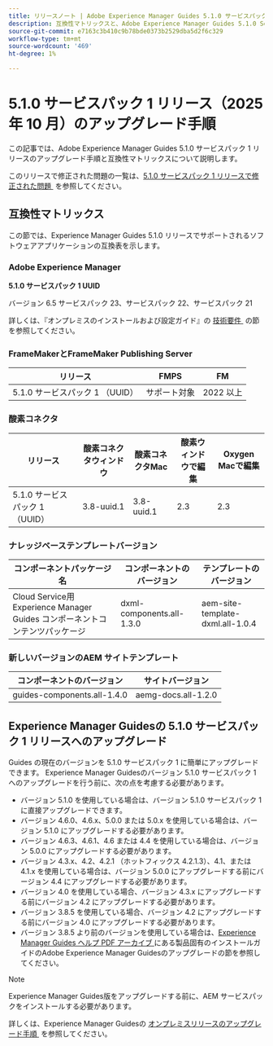 ```yaml
---
title: リリースノート | Adobe Experience Manager Guides 5.1.0 サービスパック 1 リリースのアップグレード手順
description: 互換性マトリックスと、Adobe Experience Manager Guides 5.1.0 Service Pack 1 リリースへのアップグレード方法について説明します。
source-git-commit: e7163c3b410c9b78bde0373b2529dba5d2f6c329
workflow-type: tm+mt
source-wordcount: '469'
ht-degree: 1%

---
```


# 5.1.0 サービスパック 1 リリース（2025 年 10 月）のアップグレード手順

この記事では、Adobe Experience Manager Guides 5.1.0 サービスパック 1 リリースのアップグレード手順と互換性マトリックスについて説明します。

このリリースで修正された問題の一覧は、[5.1.0 サービスパック 1 リリースで修正された問題 &#x200B;](../release-info/fixed-issues-5-1-0-sp1.md) を参照してください。

## 互換性マトリックス

この節では、Experience Manager Guides 5.1.0 リリースでサポートされるソフトウェアアプリケーションの互換表を示します。

### Adobe Experience Manager

**5.1.0 サービスパック 1 UUID**

バージョン 6.5 サービスパック 23、サービスパック 22、サービスパック 21

詳しくは、『オンプレミスのインストールおよび設定ガイド』の [&#x200B; 技術要件 &#x200B;](../install-guide/download-install-technical-requirements.md) の節を参照してください。

### FrameMakerとFrameMaker Publishing Server

| リリース | FMPS | FM |
| --- | --- | --- |
| 5.1.0 サービスパック 1 （UUID） | サポート対象 | 2022 以上 |

### 酸素コネクタ

| リリース | 酸素コネクタウィンドウ | 酸素コネクタMac | 酸素ウィンドウで編集 | Oxygen Macで編集 |
| --- | --- | --- |--- |--- |
| 5.1.0 サービスパック 1 （UUID） | 3.8-uuid.1 | 3.8-uuid.1 | 2.3 | 2.3 |

### ナレッジベーステンプレートバージョン

| コンポーネントパッケージ名 | コンポーネントのバージョン | テンプレートのバージョン |
|---|---|---|
| Cloud Service用Experience Manager Guides コンポーネントコンテンツパッケージ | dxml-components.all-1.3.0 | aem-site-template-dxml.all-1.0.4 |

### 新しいバージョンのAEM サイトテンプレート


| コンポーネントのバージョン | サイトバージョン |
|---|---|
| guides-components.all-1.4.0 | aemg-docs.all-1.2.0 |


## Experience Manager Guidesの 5.1.0 サービスパック 1 リリースへのアップグレード

Guides の現在のバージョンを 5.1.0 サービスパック 1 に簡単にアップグレードできます。 Experience Manager Guidesのバージョン 5.1.0 サービスパック 1 へのアップグレードを行う前に、次の点を考慮する必要があります。

- バージョン 5.1.0 を使用している場合は、バージョン 5.1.0 サービスパック 1 に直接アップグレードできます。
- バージョン 4.6.0、4.6.x、5.0.0 または 5.0.x を使用している場合は、バージョン 5.1.0 にアップグレードする必要があります。
- バージョン 4.6.3、4.6.1、4.6 または 4.4 を使用している場合は、バージョン 5.0.0 にアップグレードする必要があります。
- バージョン 4.3.x、4.2、4.2.1 （ホットフィックス 4.2.1.3）、4.1、または 4.1.x を使用している場合は、バージョン 5.0.0 にアップグレードする前にバージョン 4.4 にアップグレードする必要があります。
- バージョン 4.0 を使用している場合、バージョン 4.3.x にアップグレードする前にバージョン 4.2 にアップグレードする必要があります。
- バージョン 3.8.5 を使用している場合、バージョン 4.2 にアップグレードする前にバージョン 4.0 にアップグレードする必要があります。
- バージョン 3.8.5 より前のバージョンを使用している場合は、[Experience Manager Guides ヘルプ PDF アーカイブ &#x200B;](https://helpx.adobe.com/jp/xml-documentation-for-experience-manager/archive.html) にある製品固有のインストールガイドのAdobe Experience Manager Guidesのアップグレードの節を参照してください。

>[!NOTE]
>
>Experience Manager Guides版をアップグレードする前に、AEM サービスパックをインストールする必要があります。

詳しくは、Experience Manager Guidesの [&#x200B; オンプレミスリリースのアップグレード手順 &#x200B;](../install-guide/upgrade-xml-documentation.md) を参照してください。
